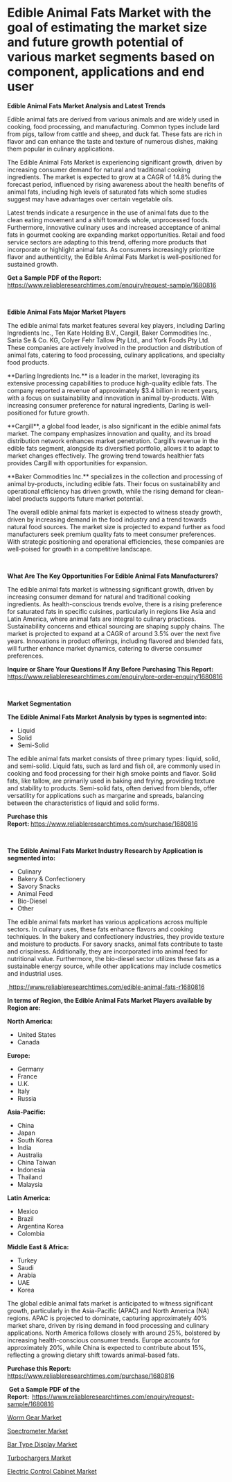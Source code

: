 <p><h1>Edible Animal Fats Market with the goal of estimating the market size and future growth potential of various market segments based on component, applications and end user</h1></p><p><strong>Edible Animal Fats Market Analysis and Latest Trends</strong></p>
<p><p>Edible animal fats are derived from various animals and are widely used in cooking, food processing, and manufacturing. Common types include lard from pigs, tallow from cattle and sheep, and duck fat. These fats are rich in flavor and can enhance the taste and texture of numerous dishes, making them popular in culinary applications.</p><p>The Edible Animal Fats Market is experiencing significant growth, driven by increasing consumer demand for natural and traditional cooking ingredients. The market is expected to grow at a CAGR of 14.8% during the forecast period, influenced by rising awareness about the health benefits of animal fats, including high levels of saturated fats which some studies suggest may have advantages over certain vegetable oils.</p><p>Latest trends indicate a resurgence in the use of animal fats due to the clean eating movement and a shift towards whole, unprocessed foods. Furthermore, innovative culinary uses and increased acceptance of animal fats in gourmet cooking are expanding market opportunities. Retail and food service sectors are adapting to this trend, offering more products that incorporate or highlight animal fats. As consumers increasingly prioritize flavor and authenticity, the Edible Animal Fats Market is well-positioned for sustained growth.</p></p>
<p><strong>Get a Sample PDF of the Report:&nbsp;</strong> <a href="https://www.reliableresearchtimes.com/enquiry/request-sample/1680816?utm_campaign=1835&utm_medium=2&utm_source=Github&utm_content=ia&utm_term=16122024&utm_id=edible-animal-fats">https://www.reliableresearchtimes.com/enquiry/request-sample/1680816</a></p>
<p>&nbsp;</p>
<p><strong>Edible Animal Fats Major Market Players</strong></p>
<p><p>The edible animal fats market features several key players, including Darling Ingredients Inc., Ten Kate Holding B.V., Cargill, Baker Commodities Inc., Saria Se & Co. KG, Colyer Fehr Tallow Pty Ltd., and York Foods Pty Ltd. These companies are actively involved in the production and distribution of animal fats, catering to food processing, culinary applications, and specialty food products.</p><p>**Darling Ingredients Inc.** is a leader in the market, leveraging its extensive processing capabilities to produce high-quality edible fats. The company reported a revenue of approximately $3.4 billion in recent years, with a focus on sustainability and innovation in animal by-products. With increasing consumer preference for natural ingredients, Darling is well-positioned for future growth.</p><p>**Cargill**, a global food leader, is also significant in the edible animal fats market. The company emphasizes innovation and quality, and its broad distribution network enhances market penetration. Cargill’s revenue in the edible fats segment, alongside its diversified portfolio, allows it to adapt to market changes effectively. The growing trend towards healthier fats provides Cargill with opportunities for expansion.</p><p>**Baker Commodities Inc.** specializes in the collection and processing of animal by-products, including edible fats. Their focus on sustainability and operational efficiency has driven growth, while the rising demand for clean-label products supports future market potential.</p><p>The overall edible animal fats market is expected to witness steady growth, driven by increasing demand in the food industry and a trend towards natural food sources. The market size is projected to expand further as food manufacturers seek premium quality fats to meet consumer preferences. With strategic positioning and operational efficiencies, these companies are well-poised for growth in a competitive landscape.</p></p>
<p>&nbsp;</p>
<p><strong>What Are The Key Opportunities For Edible Animal Fats Manufacturers?</strong></p>
<p><p>The edible animal fats market is witnessing significant growth, driven by increasing consumer demand for natural and traditional cooking ingredients. As health-conscious trends evolve, there is a rising preference for saturated fats in specific cuisines, particularly in regions like Asia and Latin America, where animal fats are integral to culinary practices. Sustainability concerns and ethical sourcing are shaping supply chains. The market is projected to expand at a CAGR of around 3.5% over the next five years. Innovations in product offerings, including flavored and blended fats, will further enhance market dynamics, catering to diverse consumer preferences.</p></p>
<p><strong>Inquire or Share Your Questions If Any Before Purchasing This Report:</strong> <a href="https://www.reliableresearchtimes.com/enquiry/pre-order-enquiry/1680816?utm_campaign=1835&utm_medium=2&utm_source=Github&utm_content=ia&utm_term=16122024&utm_id=edible-animal-fats">https://www.reliableresearchtimes.com/enquiry/pre-order-enquiry/1680816</a></p>
<p>&nbsp;</p>
<p><strong>Market Segmentation</strong></p>
<p><strong>The Edible Animal Fats Market Analysis by types is segmented into:</strong></p>
<p><ul><li>Liquid</li><li>Solid</li><li>Semi-Solid</li></ul></p>
<p><p>The edible animal fats market consists of three primary types: liquid, solid, and semi-solid. Liquid fats, such as lard and fish oil, are commonly used in cooking and food processing for their high smoke points and flavor. Solid fats, like tallow, are primarily used in baking and frying, providing texture and stability to products. Semi-solid fats, often derived from blends, offer versatility for applications such as margarine and spreads, balancing between the characteristics of liquid and solid forms.</p></p>
<p><strong>Purchase this Report:&nbsp;</strong><a href="https://www.reliableresearchtimes.com/purchase/1680816?utm_campaign=1835&utm_medium=2&utm_source=Github&utm_content=ia&utm_term=16122024&utm_id=edible-animal-fats">https://www.reliableresearchtimes.com/purchase/1680816</a></p>
<p>&nbsp;</p>
<p><strong>The Edible Animal Fats Market Industry Research by Application is segmented into:</strong></p>
<p><ul><li>Culinary</li><li>Bakery & Confectionery</li><li>Savory Snacks</li><li>Animal Feed</li><li>Bio-Diesel</li><li>Other</li></ul></p>
<p><p>The edible animal fats market has various applications across multiple sectors. In culinary uses, these fats enhance flavors and cooking techniques. In the bakery and confectionery industries, they provide texture and moisture to products. For savory snacks, animal fats contribute to taste and crispiness. Additionally, they are incorporated into animal feed for nutritional value. Furthermore, the bio-diesel sector utilizes these fats as a sustainable energy source, while other applications may include cosmetics and industrial uses.</p></p>
<p><a href="https://www.reliableresearchtimes.com/edible-animal-fats-r1680816?utm_campaign=1835&utm_medium=2&utm_source=Github&utm_content=ia&utm_term=16122024&utm_id=edible-animal-fats">&nbsp;https://www.reliableresearchtimes.com/edible-animal-fats-r1680816</a></p>
<p><strong>In terms of Region, the Edible Animal Fats Market Players available by Region are:</strong></p>
<p>
    <p> <strong> North America: </strong>
        <ul>
            <li>United States</li>
            <li>Canada</li>
        </ul>
        </p> 
    <p> <strong> Europe: </strong>
        <ul>
            <li>Germany</li>
            <li>France</li>
            <li>U.K.</li>
            <li>Italy</li>
            <li>Russia</li>
        </ul>
        </p> 
    <p> <strong> Asia-Pacific: </strong>
        <ul>
            <li>China</li>
            <li>Japan</li>
            <li>South Korea</li>
            <li>India</li>
            <li>Australia</li>
            <li>China Taiwan</li>
            <li>Indonesia</li>
            <li>Thailand</li>
            <li>Malaysia</li>
        </ul>
        </p> 
    <p> <strong> Latin America: </strong>
        <ul>
            <li>Mexico</li>
            <li>Brazil</li>
            <li>Argentina Korea</li>
            <li>Colombia</li>
        </ul>
        </p> 
    <p> <strong> Middle East & Africa: </strong>
        <ul>
            <li>Turkey</li>
            <li>Saudi</li>
            <li>Arabia</li>
            <li>UAE</li>
            <li>Korea</li>
        </ul>
    </p>
    </p>
<p><p>The global edible animal fats market is anticipated to witness significant growth, particularly in the Asia-Pacific (APAC) and North America (NA) regions. APAC is projected to dominate, capturing approximately 40% market share, driven by rising demand in food processing and culinary applications. North America follows closely with around 25%, bolstered by increasing health-conscious consumer trends. Europe accounts for approximately 20%, while China is expected to contribute about 15%, reflecting a growing dietary shift towards animal-based fats.</p></p>
<p><strong>Purchase this Report: </strong><a href="https://www.reliableresearchtimes.com/purchase/1680816?utm_campaign=1835&utm_medium=2&utm_source=Github&utm_content=ia&utm_term=16122024&utm_id=edible-animal-fats">https://www.reliableresearchtimes.com/purchase/1680816</a></p>
<p>&nbsp;<strong>Get a Sample PDF of the Report:&nbsp;&nbsp;</strong><a href="https://www.reliableresearchtimes.com/enquiry/request-sample/1680816?utm_campaign=1835&utm_medium=2&utm_source=Github&utm_content=ia&utm_term=16122024&utm_id=edible-animal-fats">https://www.reliableresearchtimes.com/enquiry/request-sample/1680816</a></p>
<p><strong></strong></p>
<p><p><a href="https://www.linkedin.com/pulse/investigating-worm-gear-market-size-projected-cagr-82-evaluation-l8gue?utm_campaign=1835&utm_medium=2&utm_source=Github&utm_content=ia&utm_term=16122024&utm_id=edible-animal-fats">Worm Gear Market</a></p><p><a href="https://www.linkedin.com/pulse/resilient-growth-expected-global-spectrometer-market-projected-htgce?utm_campaign=1835&utm_medium=2&utm_source=Github&utm_content=ia&utm_term=16122024&utm_id=edible-animal-fats">Spectrometer Market</a></p><p><a href="https://www.linkedin.com/pulse/market-insights-bar-type-displaymarket-trends-past-patterns-msjue?utm_campaign=1835&utm_medium=2&utm_source=Github&utm_content=ia&utm_term=16122024&utm_id=edible-animal-fats">Bar Type Display Market</a></p><p><a href="https://www.linkedin.com/pulse/turbochargers-market-report-2024-2031-cagr-analysis-growth-k3gme?utm_campaign=1835&utm_medium=2&utm_source=Github&utm_content=ia&utm_term=16122024&utm_id=edible-animal-fats">Turbochargers Market</a></p><p><a href="https://www.linkedin.com/pulse/future-electric-control-cabinet-market-global-forecast-trends-oq30e?utm_campaign=1835&utm_medium=2&utm_source=Github&utm_content=ia&utm_term=16122024&utm_id=edible-animal-fats">Electric Control Cabinet Market</a></p></p>